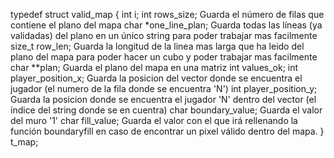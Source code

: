 typedef	struct	valid_map
{
	int			i;
	int			rows_size;	 				Guarda el número de filas que contiene el plano del mapa
	char		*one_line_plan;			Guarda todas las líneas (ya validadas) del plano en un único string para poder trabajar mas facilmente
	size_t		row_len;						Guarda la longitud de la linea mas larga que ha leido del plano del mapa para poder hacer un cubo y poder trabajar mas facilmente
	char		**plan;							Guarda el plano del mapa en una matriz
	int			values_ok;
	int			player_position_x;	Guarda la posicion del vector donde se encuentra el jugador (el numero de la fila donde se encuentra 'N')
	int			player_position_y;	Guarda la posicion donde se encuentra el jugador 'N' dentro del vector (el índice del string donde se en cuentra)
	char		boundary_value;			Guarda el valor del muro '1'
	char		fill_value;					Guarda el valor con el que irá rellenando la función boundaryfill en caso de encontrar un pixel válido dentro del mapa.
}								t_map;
